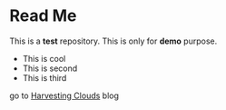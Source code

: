 # Read Me

This is a **test** repository. This is only for __demo__ purpose.

 - This is cool
 - This is second
 - This is third


go to [Harvesting Clouds](http://harvestingClouds.com) blog

